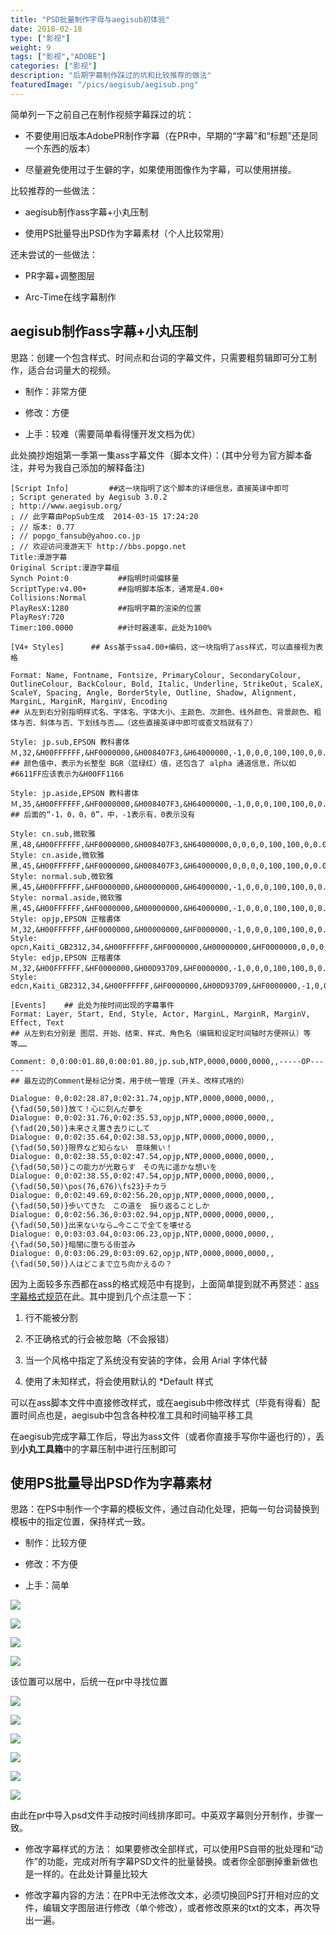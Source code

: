 ```yaml
---
title: "PSD批量制作字母与aegisub初体验"
date: 2018-02-18
type: ["影视"]
weight: 9
tags: ["影视","ADOBE"]
categories: ["影视"]
description: "后期字幕制作踩过的坑和比较推荐的做法"
featuredImage: "/pics/aegisub/aegisub.png"
---
```

简单列一下之前自己在制作视频字幕踩过的坑：

- 不要使用旧版本AdobePR制作字幕（在PR中，早期的“字幕”和“标题”还是同一个东西的版本）

- 尽量避免使用过于生僻的字，如果使用图像作为字幕，可以使用拼接。

比较推荐的一些做法：

- aegisub制作ass字幕+小丸压制

- 使用PS批量导出PSD作为字幕素材（个人比较常用）

还未尝试的一些做法：

- PR字幕+调整图层

- Arc-Time在线字幕制作

## aegisub制作ass字幕+小丸压制

思路：创建一个包含样式、时间点和台词的字幕文件，只需要粗剪辑即可分工制作，适合台词量大的视频。

- 制作：非常方便

- 修改：方便

- 上手：较难（需要简单看得懂开发文档为优）

此处摘抄炮姐第一季第一集ass字幕文件（脚本文件）：(其中分号为官方脚本备注，井号为我自己添加的解释备注)
```ass
[Script Info]         ##这一块指明了这个脚本的详细信息，直接英译中即可
; Script generated by Aegisub 3.0.2
; http://www.aegisub.org/
; // 此字幕由PopSub生成  2014-03-15 17:24:20
; // 版本: 0.77
; // popgo_fansub@yahoo.co.jp
; // 欢迎访问漫游天下 http://bbs.popgo.net
Title:漫游字幕
Original Script:漫游字幕组
Synch Point:0           ##指明时间偏移量
ScriptType:v4.00+       ##指明脚本版本，通常是4.00+
Collisions:Normal
PlayResX:1280           ##指明字幕的渲染的位置
PlayResY:720
Timer:100.0000          ##计时器速率，此处为100%

[V4+ Styles]      ## Ass基于ssa4.00+编码，这一块指明了ass样式，可以直接视为表格

Format: Name, Fontname, Fontsize, PrimaryColour, SecondaryColour, OutlineColour, BackColour, Bold, Italic, Underline, StrikeOut, ScaleX, ScaleY, Spacing, Angle, BorderStyle, Outline, Shadow, Alignment, MarginL, MarginR, MarginV, Encoding
## 从左到右分别指明样式名、字体名、字体大小、主颜色、次颜色、线外颜色、背景颜色、粗体与否、斜体与否、下划线与否……（这些直接英译中即可或查文档就有了）

Style: jp.sub,EPSON 教科書体Ｍ,32,&H00FFFFFF,&HF0000000,&H008407F3,&H64000000,-1,0,0,0,100,100,0,0.00,1,2,1,2,10,10,10,128
## 颜色值中，表示为长整型 BGR（蓝绿红）值，还包含了 alpha 通道信息，所以如#6611FF应该表示为&H00FF1166

Style: jp.aside,EPSON 教科書体Ｍ,35,&H00FFFFFF,&HF0000000,&H008407F3,&H64000000,-1,0,0,0,100,100,0,0.00,1,2,0,8,30,30,10,128
## 后面的“-1，0，0，0”，中，-1表示有，0表示没有

Style: cn.sub,微软雅黑,48,&H00FFFFFF,&HF0000000,&H008407F3,&H64000000,0,0,0,0,100,100,0,0.00,1,2,1,2,30,30,10,134
Style: cn.aside,微软雅黑,45,&H00FFFFFF,&HF0000000,&H008407F3,&H64000000,0,0,0,0,100,100,0,0.00,1,2,0,8,30,30,10,134
Style: normal.sub,微软雅黑,45,&H00FFFFFF,&HF0000000,&H00000000,&H64000000,-1,0,0,0,100,100,0,0.00,1,1,0,2,30,30,10,134
Style: normal.aside,微软雅黑,45,&H00FFFFFF,&HF0000000,&H00000000,&H64000000,-1,0,0,0,100,100,0,0.00,1,1,0,8,30,30,10,134
Style: opjp,EPSON 正楷書体Ｍ,32,&H00FFFFFF,&HF0000000,&H00000000,&HF0000000,-1,0,0,0,100,100,0,0.00,1,3,0,1,15,15,10,128
Style: opcn,Kaiti_GB2312,34,&H00FFFFFF,&HF0000000,&H00000000,&HF0000000,0,0,0,0,100,100,0,0.00,1,3,0,9,15,15,10,1
Style: edjp,EPSON 正楷書体Ｍ,32,&H00FFFFFF,&HF0000000,&H00D93709,&HF0000000,-1,0,0,0,100,100,0,0.00,1,3,0,1,15,15,10,128
Style: edcn,Kaiti_GB2312,34,&H00FFFFFF,&HF0000000,&H00D93709,&HF0000000,-1,0,0,0,100,100,0,0.00,1,3,0,9,15,15,10,1

[Events]    ## 此处为按时间出现的字幕事件
Format: Layer, Start, End, Style, Actor, MarginL, MarginR, MarginV, Effect, Text
## 从左到右分别是 图层、开始、结束、样式、角色名（编辑和设定时间轴时方便辨认）等等……

Comment: 0,0:00:01.80,0:00:01.80,jp.sub,NTP,0000,0000,0000,,-----OP------
## 最左边的Comment是标记分类，用于统一管理（开关、改样式啥的）

Dialogue: 0,0:02:28.87,0:02:31.74,opjp,NTP,0000,0000,0000,,{\fad(50,50)}放て！心に刻んだ夢を
Dialogue: 0,0:02:31.76,0:02:35.53,opjp,NTP,0000,0000,0000,,{\fad(20,50)}未来さえ置き去りにして
Dialogue: 0,0:02:35.64,0:02:38.53,opjp,NTP,0000,0000,0000,,{\fad(50,50)}限界など知らない　意味無い！
Dialogue: 0,0:02:38.55,0:02:47.54,opjp,NTP,0000,0000,0000,,{\fad(50,50)}この能力が光散らす　その先に遥かな想いを
Dialogue: 0,0:02:38.55,0:02:47.54,opjp,NTP,0000,0000,0000,,{\fad(50,50)\pos(76,676)\fs23}チカラ
Dialogue: 0,0:02:49.69,0:02:56.20,opjp,NTP,0000,0000,0000,,{\fad(50,50)}歩いてきた　この道を　振り返ることしか
Dialogue: 0,0:02:56.36,0:03:02.94,opjp,NTP,0000,0000,0000,,{\fad(50,50)}出来ないなら…今ここで全てを壊せる
Dialogue: 0,0:03:03.04,0:03:06.23,opjp,NTP,0000,0000,0000,,{\fad(50,50)}暗闇に堕ちる街並み
Dialogue: 0,0:03:06.29,0:03:09.62,opjp,NTP,0000,0000,0000,,{\fad(50,50)}人はどこまで立ち向かえるの？
```

因为上面较多东西都在ass的格式规范中有提到，上面简单提到就不再赘述：[ass字幕格式规范](https://github.com/weizhenye/ASS/wiki/ASS-%E5%AD%97%E5%B9%95%E6%A0%BC%E5%BC%8F%E8%A7%84%E8%8C%83)在此。其中提到几个点注意一下：

1. 行不能被分割

2. 不正确格式的行会被忽略（不会报错）

3. 当一个风格中指定了系统没有安装的字体，会用 Arial 字体代替

4. 使用了未知样式，将会使用默认的 \*Default 样式

可以在ass脚本文件中直接修改样式，或在aegisub中修改样式（毕竟有得看）配置时间点也是，aegisub中包含各种校准工具和时间轴平移工具

在aegisub完成字幕工作后，导出为ass文件（或者你直接手写你牛逼也行的），丢到**小丸工具箱**中的字幕压制中进行压制即可

## 使用PS批量导出PSD作为字幕素材

思路：在PS中制作一个字幕的模板文件，通过自动化处理，把每一句台词替换到模板中的指定位置，保持样式一致。

- 制作：比较方便

- 修改：不方便

- 上手：简单

![](/pics/aegisub/zimu1.png)

![](/pics/aegisub/zimu2.png)

![](/pics/aegisub/zimu3.png)

![](/pics/aegisub/zimu4.png)

该位置可以居中，后统一在pr中寻找位置

![](/pics/aegisub/zimu5.png)

![](/pics/aegisub/zimu6.png)

![](/pics/aegisub/zimu7.png)

![](/pics/aegisub/zimu8.png)

![](/pics/aegisub/zimu9.png)

![](/pics/aegisub/zimu10.png)

由此在pr中导入psd文件手动按时间线排序即可。中英双字幕则分开制作，步骤一致。

- 修改字幕样式的方法：
如果要修改全部样式，可以使用PS自带的批处理和“动作”的功能，完成对所有字幕PSD文件的批量替换。或者你全部删掉重新做也是一样的。在此处计算量比较大

- 修改字幕内容的方法：在PR中无法修改文本，必须切换回PS打开相对应的文件，编辑文字图层进行修改（单个修改），或者修改原来的txt的文本，再次导出一遍。
